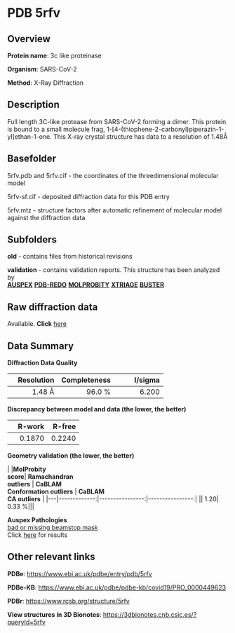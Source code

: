 # PDB 5rfv

## Overview

**Protein name**: 3c like proteinase

**Organism**: SARS-CoV-2

**Method**: X-Ray Diffraction

## Description

Full length 3C-like protease from SARS-CoV-2 forming a dimer. This protein is bound to a small molecule frag, 1-[4-(thiophene-2-carbonyl)piperazin-1-yl]ethan-1-one. This X-ray crystal structure has data to a resolution of 1.48Å

## Basefolder

5rfv.pdb and 5rfv.cif - the coordinates of the threedimensional molecular model

5rfv-sf.cif - deposited diffraction data for this PDB entry

5rfv.mtz - structure factors after automatic refinement of molecular model against the diffraction data

## Subfolders



**old** - contains files from historical revisions

**validation** - contains validation reports. This structure has been analyzed by <br>[**AUSPEX**](https://github.com/thorn-lab/coronavirus_structural_task_force/tree/master/pdb/3c_like_proteinase/SARS-CoV-2/5rfv/validation/auspex) [**PDB-REDO**](https://github.com/thorn-lab/coronavirus_structural_task_force/tree/master/pdb/3c_like_proteinase/SARS-CoV-2/5rfv/validation/pdb-redo) [**MOLPROBITY**](https://github.com/thorn-lab/coronavirus_structural_task_force/tree/master/pdb/3c_like_proteinase/SARS-CoV-2/5rfv/validation/molprobity) [**XTRIAGE**](https://github.com/thorn-lab/coronavirus_structural_task_force/blob/master/pdb/3c_like_proteinase/SARS-CoV-2/5rfv/validation/Xtriage_output.log) [**BUSTER**](https://www.globalphasing.com/buster/wiki/index.cgi?Covid19Pdb5RFV)  



## Raw diffraction data

Available. **Click** [here](https://zenodo.org/record/3731531) 

## Data Summary
**Diffraction Data Quality**

|   | Resolution | Completeness| I/sigma |
|---|-------------:|----------------:|--------------:|
|   |1.48 Å|96.0  %|<img width=50/>6.200|

**Discrepancy between model and data (the lower, the better)**

|   | **R-work**| **R-free**   
|---|-------------:|----------------:|           
||  0.1870|  0.2240|

**Geometry validation (the lower, the better)**

|   |**MolProbity<br>score**| **Ramachandran<br>outliers** | **CaBLAM<br>Conformation outliers** | **CaBLAM<br>CA outliers** |
|---|-------------:|----------------:|----------------:|
||  1.20|  0.33 %|||

**Auspex Pathologies**<br> [bad or missing beamstop mask](https://www.auspex.de/pathol/#2)<br>Click [here](https://github.com/thorn-lab/coronavirus_structural_task_force/blob/master/pdb/3c_like_proteinase/SARS-CoV-2/5rfv/validation/auspex/5rfv_auspex_comments.txt)  for results

 



## Other relevant links 
**PDBe**:  https://www.ebi.ac.uk/pdbe/entry/pdb/5rfv

**PDBe-KB**: https://www.ebi.ac.uk/pdbe/pdbe-kb/covid19/PRO_0000449623 
 
**PDBr**: https://www.rcsb.org/structure/5rfv 

**View structures in 3D Bionotes**: https://3dbionotes.cnb.csic.es/?queryId=5rfv

